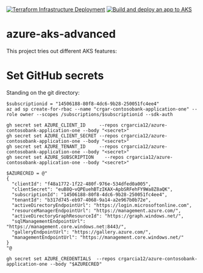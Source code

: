 [![Terraform Infrastructure Deployment](https://github.com/crgarcia12/azure-contosobank-application-one/actions/workflows/infra.yml/badge.svg)](https://github.com/crgarcia12/azure-contosobank-application-one/actions/workflows/infra.yml)
[![Build and deploy an app to AKS](https://github.com/crgarcia12/azure-contosobank-application-one/actions/workflows/app.yml/badge.svg)](https://github.com/crgarcia12/azure-contosobank-application-one/actions/workflows/app.yml)
# azure-aks-advanced
This project tries out different AKS features:

# Set GitHub secrets
Standing on the git directory:

```
$subscriptionid = "14506188-80f8-4dc6-9b28-250051fc4ee4"
az ad sp create-for-rbac --name "crgar-contosobank-application-one" --role owner --scopes /subscriptions/$subscriptionid --sdk-auth

gh secret set AZURE_CLIENT_ID     --repos crgarcia12/azure-contosobank-application-one --body "<secret>"
gh secret set AZURE_CLIENT_SECRET --repos crgarcia12/azure-contosobank-application-one --body "<secret>"
gh secret set AZURE_TENANT_ID     --repos crgarcia12/azure-contosobank-application-one --body "<secret>"
gh secret set AZURE_SUBSCRIPTION    --repos crgarcia12/azure-contosobank-application-one --body "<secret>"

$AZURECRED = @"
{
  "clientId": "f48a1772-1f22-480f-976e-534dfed0a005",
  "clientSecret": "euB8Q~vQPEuehBTzIKAX~ApbSRFehFY9Wa8Z8aQK",
  "subscriptionId": "14506188-80f8-4dc6-9b28-250051fc4ee4",
  "tenantId": "b317d745-eb97-4068-9a14-a2e967b0b72e",
  "activeDirectoryEndpointUrl": "https://login.microsoftonline.com",
  "resourceManagerEndpointUrl": "https://management.azure.com/",
  "activeDirectoryGraphResourceId": "https://graph.windows.net/",
  "sqlManagementEndpointUrl": "https://management.core.windows.net:8443/",
  "galleryEndpointUrl": "https://gallery.azure.com/",
  "managementEndpointUrl": "https://management.core.windows.net/"
}
"@

gh secret set AZURE_CREDENTIALS  --repos crgarcia12/azure-contosobank-application-one --body "$AZURECRED"

```